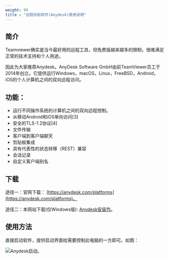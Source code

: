 ```yaml
---
weight: 90
title : "远程协助软件(Anydesk)使用说明"
---
```


## 简介

Teamviewer确实是当今最好用的远程工具，但免费版越来越多的限制，很难满足正常的技术支持和个人用途。

因此为大家推荐Anydesk。AnyDesk Software GmbH由前TeamViewer员工于2014年创立。它提供运行Windows，macOS，Linux，FreeBSD，Android，iOS的个人计算机之间的双向远程访问。

## 功能：

- 运行不同操作系统的计算机之间的双向远程控制。
- 从移动Android和iOS单向访问[3]
- 安全的TLS-1.2协议[4]
- 文件传输
- 客户端到客户端聊天
- 剪贴板集成
- 具有代表性的状态转移（REST）兼容
- 会话记录
- 自定义客户端别名

## 下载

途径一：官网下载：
[https://anydesk.com/platforms](https://anydesk.com/platforms)。

途径二：本网站下载(仅Windows版):
[Anydesk安装包](/help/node2/anydesk/anydesk.exe)。

## 使用方法

直接启动软件，提供启动界面给需要控制此电脑的一方即可。如图：

![Anydesk启动](/help/node2/anydesk/images/anydesk-1.png)。
